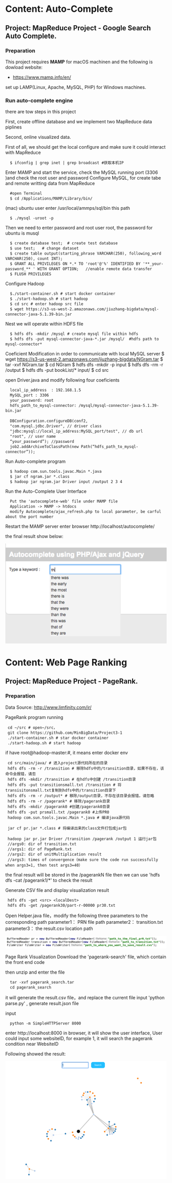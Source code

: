 # Content: Auto-Complete
## Project: MapReduce Project - Google Search Auto Complete.

### Preparation

This project requires **MAMP** for macOS machinen and the following is dowload website:

- https://www.mamp.info/en/

set up LAMP(Linux, Apache, MySQL, PHP) for Windows machines.

### Run auto-complete engine

there are tow steps in this project

 First, create offline database and we implement two MapReduce data piplines  

 Second, online visualized data.
 
 First of all, we should get the local configure and make sure it could interact with MapReduce
 
      $ ifconfig | grep inet | grep broadcast #获取本机IP  

Enter MAMP and start the service, check the MySQL running port (3306 )and check the root user and password
Configure MySQL, for create tabe and remote writting data from MapReduce

      #open Terminal 
      $ cd /Applications/MAMP/Library/bin/ 

(mac) ubuntu user enter /usr/local/ammps/sql/bin this path

      $ ./mysql -uroot -p 
      
Then we need to enter password and root user root, the password for ubuntu is musql

      $ create database test;  # create test database 
      $ use test;   # change dataset
      $ create table output(starting_phrase VARCHAR(250), following_word VARCHAR(250), count INT); 
      $ GRANT ALL PRIVILEGES ON *.* TO 'root'@'%' IDENTIFIED BY '**_your-password_** ' WITH GRANT OPTION;   //enable remote data transfer
      $ FLUSH PRIVILEGES
      
Configure Hadoop

      $./start-container.sh # start docker container
      $ ./start-hadoop.sh # start hadoop
      $ cd src # enter hadoop src file
      $ wget https://s3-us-west-2.amazonaws.com/jiuzhang-bigdata/mysql-connector-java-5.1.39-bin.jar
      
Nest we will operate within HDFS file

      $ hdfs dfs -mkdir /mysql # create mysql file within hdfs
      $ hdfs dfs -put mysql-connector-java-*.jar /mysql/  #hdfs path to mysql-connector*
      
Coeficient Modification in order to communicate with local MySQL server
      $ wget  https://s3-us-west-2.amazonaws.com/jiuzhang-bigdata/NGram.tar
      $ tar -xvf NGram.tar
      $ cd NGram
      $ hdfs dfs -mkdir -p input
      $ hdfs dfs -rm -r /output 
      $ hdfs dfs -put bookList/*  input/ 
      $ cd src

open Driver.java and modify following four coeficients

      local_ip_address  : 192.168.1.5
      MySQL_port : 3306 
      your_password: root
      hdfs_path_to_mysql-connector: /mysql/mysql-connector-java-5.1.39-bin.jar

      DBConfiguration.configureDB(conf2,
      "com.mysql.jdbc.Driver", // driver class
      "jdbc:mysql://local_ip_address:MySQL_port/test", // db url
      "root", // user name
      “your_password”); //password
      job2.addArchiveToClassPath(new Path(“hdfs_path_to_mysql-connector”));
      
Run Auto-complete program
      
      $ hadoop com.sun.tools.javac.Main *.java
      $ jar cf ngram.jar *.class
      $ hadoop jar ngram.jar Driver input /output 2 3 4
      
 Run the Auto-Complete User Interface
 
      Put the 'autocomplete-web' file under MAMP file 
      Application -> MAMP -> htdocs
      modify Autocomplete/ajax_refresh.php to local parameter, be carful about the port number
 
Restart the MAMP server
enter browser http://localhost/autocomplete/

the final result show below:

![alt](img/auto-complete.png)


# Content: Web Page Ranking
## Project: MapReduce Project - PageRank.

### Preparation

Data Source: http://www.limfinity.com/ir/

PageRank program running

     cd ~/src # open~/src，
     git clone https://github.com/MinBigData/Project3-1     
     ./start-container.sh # star docker container   
     ./start-hadoop.sh # start hadoop
     
if have root@hadoop-master:#, it means enter docker env

     cd src/main/java/ # 进入project源代码所在的目录
     hdfs dfs -rm -r /transition # 移除hdfs中的/transition目录，如果不存在，该命令会报错，请忽
     hdfs dfs -mkdir /transition # 在hdfs中创建 /transition目录
     hdfs dfs -put transitionsmall.txt /transition # 将transisitonsmall.txt复制到hdfs中的/transition目录下
     hdfs dfs -rm -r /output* # 移除/output目录，不存在该目录会报错，请忽略
     hdfs dfs -rm -r /pagerank* # 移除/pagerank目录
     hdfs dfs -mkdir /pagerank0 #创建/pagerank0目录
     hdfs dfs -put prsmall.txt /pagerank0 #上传PR0
     hadoop com.sun.tools.javac.Main *.java # 编译java源代码

     jar cf pr.jar *.class # 将编译出来的class文件打包成jar包

     hadoop jar pr.jar Driver /transition /pagerank /output 1 运行jar包
     //args0: dir of transition.txt
     //args1: dir of PageRank.txt
     //args2: dir of unitMultiplication result
     //args3: times of convergence（make sure the code run successfully when args3=1, then test args3=40）

the final result will be stored in the /pagerankN file
then we can use 'hdfs dfs -cat /pagerank1/*' to check the result

Generate CSV file and display visualization result
  
     hdfs dfs -get <src> <localDest>
     hdfs dfs -get /pagerank30/part-r-00000 pr30.txt
     
Open Helper.java file，modify the following three parameters to the corresponding path
 parameter1： PRN file path
 parameter2： transition.txt
 parameter3： the result.csv location path
 
 ![alt](img/figure2.png)
 
 Page Rank Visualization
 Download the 'pagerank-search' file, which contain the front end code
 
 then unzip and enter the file
   
      tar -xvf pagerank_search.tar
      cd pagerank_search
      


it will generate the result.csv file，and replace the current file
input 'python parse.py' , generate result.json file

input

      python -m SimpleHTTPServer 8000 
      
enter http://localhost:8000 in browser, it will show the user interface, 
User could input some websiteID, for example 1, it will search the pagerank condition near WebsiteID

Following showed the result:

![alt](img/figure3.png)
